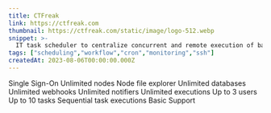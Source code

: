 ```yaml
---
title: CTFreak
link: https://ctfreak.com
thumbnail: https://ctfreak.com/static/image/logo-512.webp
snippet: >-
  IT task scheduler to centralize concurrent and remote execution of bash/powershell/sql scripts, http requests, workflows, ...
tags: ["scheduling","workflow","cron","monitoring","ssh"]
createdAt: 2023-08-06T00:00:00.000Z
---
```

Single Sign-On
Unlimited nodes
Node file explorer
Unlimited databases
Unlimited webhooks
Unlimited notifiers
Unlimited executions
Up to 3 users
Up to 10 tasks
Sequential task executions
Basic Support
